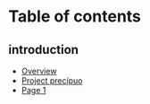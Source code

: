 # Table of contents

## introduction

* [Overview](README.md)
* [Project precípuo](introduction/project-precipuo.md)
* [Page 1](introduction/page-1.md)
